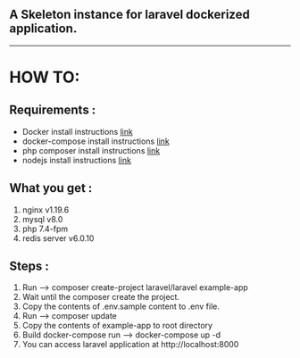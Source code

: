 ## A Skeleton instance for laravel dockerized application.
______________
# HOW TO:

## Requirements :
* Docker install instructions [link](https://docs.docker.com/engine/install/)
* docker-compose install instructions [link](https://docs.docker.com/compose/install/)
* php composer install instructions [link](https://getcomposer.org/doc/00-intro.md#installation-linux-unix-macos)
* nodejs install instructions [link](https://nodejs.org/en/download/)

## What you  get :
1. nginx v1.19.6
1. mysql v8.0
1. php 7.4-fpm
1. redis server v6.0.10
## Steps :
1. Run --> composer create-project laravel/laravel example-app
1. Wait until the composer create the project.
1. Copy the contents of .env.sample content to .env file.
1. Run --> composer update
1. Copy the contents of example-app to root directory
1. Build docker-compose run  --> docker-compose up -d
1. You can access laravel application at http://localhost:8000


